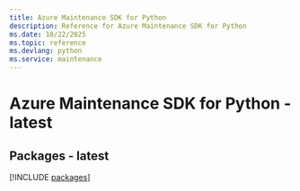 ```yaml
---
title: Azure Maintenance SDK for Python
description: Reference for Azure Maintenance SDK for Python
ms.date: 10/22/2025
ms.topic: reference
ms.devlang: python
ms.service: maintenance
---
```

# Azure Maintenance SDK for Python - latest
## Packages - latest
[!INCLUDE [packages](maintenance-index.md)]